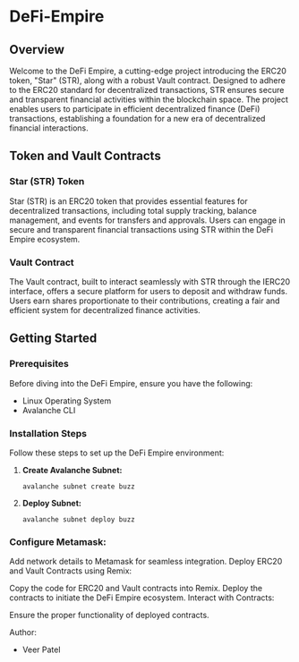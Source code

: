 # DeFi-Empire

## Overview

Welcome to the DeFi Empire, a cutting-edge project introducing the ERC20 token, "Star" (STR), along with a robust Vault contract. Designed to adhere to the ERC20 standard for decentralized transactions, STR ensures secure and transparent financial activities within the blockchain space. The project enables users to participate in efficient decentralized finance (DeFi) transactions, establishing a foundation for a new era of decentralized financial interactions.

## Token and Vault Contracts

### Star (STR) Token

Star (STR) is an ERC20 token that provides essential features for decentralized transactions, including total supply tracking, balance management, and events for transfers and approvals. Users can engage in secure and transparent financial transactions using STR within the DeFi Empire ecosystem.

### Vault Contract

The Vault contract, built to interact seamlessly with STR through the IERC20 interface, offers a secure platform for users to deposit and withdraw funds. Users earn shares proportionate to their contributions, creating a fair and efficient system for decentralized finance activities.

## Getting Started

### Prerequisites

Before diving into the DeFi Empire, ensure you have the following:

- Linux Operating System
- Avalanche CLI

### Installation Steps

Follow these steps to set up the DeFi Empire environment:

1. **Create Avalanche Subnet:**
   
   `avalanche subnet create buzz`
2. **Deploy Subnet:**

   `avalanche subnet deploy buzz`

### Configure Metamask:

Add network details to Metamask for seamless integration.
Deploy ERC20 and Vault Contracts using Remix:

Copy the code for ERC20 and Vault contracts into Remix.
Deploy the contracts to initiate the DeFi Empire ecosystem.
Interact with Contracts:

Ensure the proper functionality of deployed contracts.

Author: 

- Veer Patel
